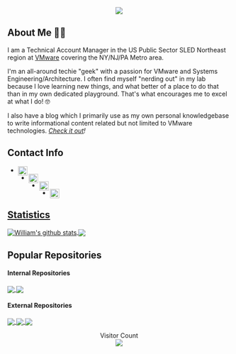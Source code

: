 <!--
**virtualex-itv/virtualex-itv** is a ✨ _special_ ✨ repository because its `README.md` (this file) appears on your GitHub profile.

Here are some ideas to get you started:

- 🔭 I’m currently working on ...
- 🌱 I’m currently learning ...
- 👯 I’m looking to collaborate on ...
- 🤔 I’m looking for help with ...
- 💬 Ask me about ...
- 📫 How to reach me: ...
- 😄 Pronouns: ...
- ⚡ Fun fact: ...
-->

<!--## Hi there, I'm Alex aka virtualex... 👨‍💻-->
<p align="center">
  <img src="https://rawcdn.githack.com/virtualex-itv/virtualex-itv/6bcb6f99056198a248c64a242288528d8dd69052/assets/icons/virtualex.png" /> </p>

## About Me  👨‍💻

I am a Technical Account Manager in the US Public Sector SLED Northeast region at [VMware](https://www.vmware.com) covering the NY/NJ/PA Metro area.  

I'm an all-around techie "geek" with a passion for VMware and Systems Engineering/Architecture.  I often find myself "nerding out" in my lab because I love learning new things, and what better of a place to do that than in my own dedicated playground.  That's what encourages me to excel at what I do! 🤓

I also have a blog which I primarily use as my own personal knowledgebase to write informational content related but not limited to VMware technologies.  *[Check it out](https://ithinkvirtual.com)!*

## Contact Info

* <a href="mailto:info@ithinkvirtual.com">
    <img align="left" alt="Email Me" width="21px" src="https://rawcdn.githack.com/virtualex-itv/virtualex-itv/c4fed751f8508273a3520ddc2cebb6cbbde133d5/assets/icons/email.png" />


* <a href="https://twitter.com/ivirtualex">
    <img align="left" alt="Alex López | Twitter" width="21px" src="https://rawcdn.githack.com/virtualex-itv/virtualex-itv/c4fed751f8508273a3520ddc2cebb6cbbde133d5/assets/icons/twitter.png" />


* <a href="https://www.linkedin.com/in/alopez27">
    <img align="left" alt="Alex López | LinkedIn" width="21px" src="https://rawcdn.githack.com/virtualex-itv/virtualex-itv/c4fed751f8508273a3520ddc2cebb6cbbde133d5/assets/icons/linkedin.png" />


* <a href="https://discord.gg/bmCBJVm">
    <img align="left" alt="Unofficial VMware Discord" width="21px" src="https://rawcdn.githack.com/virtualex-itv/virtualex-itv/c4fed751f8508273a3520ddc2cebb6cbbde133d5/assets/icons/discord.png" />

## Statistics
<!-- Thanks to https://github.com/anuraghazra/github-readme-stats -->

<!-- Stats Dashboard -->
<a href="https://github.com/virtualex-itv">
<img align="center" src="https://github-readme-stats.vercel.app/api?username=virtualex-itv&show_icons=true&theme=nightowl&line_height=27" alt="William's github stats" />
</a>

<!-- Top Language Dashboard -->
<a href="https://github.com/virtualex-itv">
<img align="center" src="https://github-readme-stats.vercel.app/api/top-langs/?username=virtualex-itv&theme=nightowl" />
</a>

## Popular Repositories
#### Internal Repositories
<!-- Thanks to https://github.com/anuraghazra/github-readme-stats -->

<!-- itv-lib Repo -->
<a href="https://github.com/virtualex-itv/itv-lib">
  <img align="center" src="https://github-readme-stats.vercel.app/api/pin/?username=virtualex-itv&repo=itv-lib&theme=dark" />
</a>

<!-- chocolatey Repo -->
<a href="https://github.com/virtualex-itv/chocolatey">
  <img align="center" src="https://github-readme-stats.vercel.app/api/pin/?username=virtualex-itv&repo=chocolatey&theme=dark" />
</a>

#### External Repositories
<!-- ESXi-Customizer-PS Repo -->
<a href="https://github.com/VFrontDe-Org/ESXi-Customizer-PS">
  <img align="center" src="https://github-readme-stats.vercel.app/api/pin/?username=VFrontDe&repo=ESXi-Customizer-PS&theme=merko" />
</a>

<!-- aac-lib Repo -->
<a href="https://github.com/texiwill/aac-lib">
  <img align="center" src="https://github-readme-stats.vercel.app/api/pin/?username=texiwill&repo=aac-lib&theme=cobalt" />
</a>

<!-- Homelab Repo -->
<a href="https://github.com/lamw/homelab">
  <img align="center" src="https://github-readme-stats.vercel.app/api/pin/?username=lamw&repo=homelab&theme=radical" />
</a>

<!-- Stats Counter --->
<!-- Thanks to https://github.com/sagar-viradiya -->
<p align="center">
  Visitor Count<br>
  <img src="https://profile-counter.glitch.me/virtualex-itv/count.svg" />
</p>
